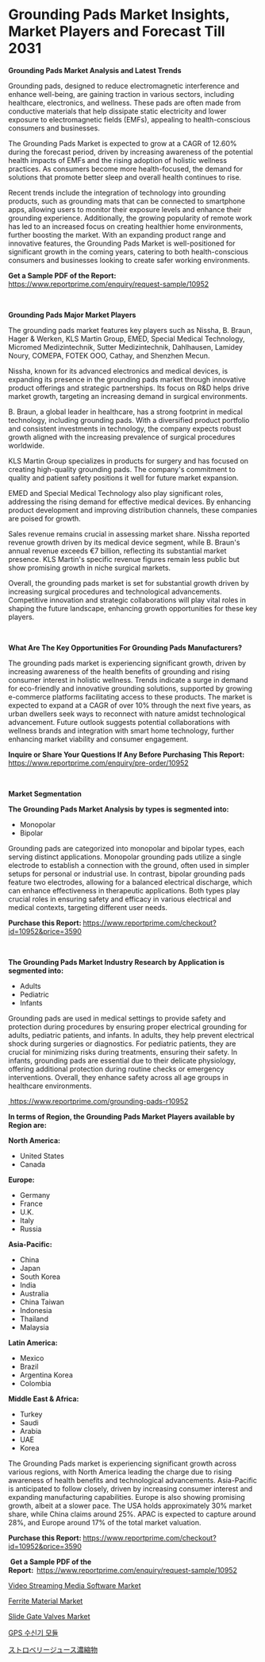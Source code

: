 <p><h1>Grounding Pads Market Insights, Market Players and Forecast Till 2031</h1></p><p><strong>Grounding Pads Market Analysis and Latest Trends</strong></p>
<p><p>Grounding pads, designed to reduce electromagnetic interference and enhance well-being, are gaining traction in various sectors, including healthcare, electronics, and wellness. These pads are often made from conductive materials that help dissipate static electricity and lower exposure to electromagnetic fields (EMFs), appealing to health-conscious consumers and businesses.</p><p>The Grounding Pads Market is expected to grow at a CAGR of 12.60% during the forecast period, driven by increasing awareness of the potential health impacts of EMFs and the rising adoption of holistic wellness practices. As consumers become more health-focused, the demand for solutions that promote better sleep and overall health continues to rise.</p><p>Recent trends include the integration of technology into grounding products, such as grounding mats that can be connected to smartphone apps, allowing users to monitor their exposure levels and enhance their grounding experience. Additionally, the growing popularity of remote work has led to an increased focus on creating healthier home environments, further boosting the market. With an expanding product range and innovative features, the Grounding Pads Market is well-positioned for significant growth in the coming years, catering to both health-conscious consumers and businesses looking to create safer working environments.</p></p>
<p><strong>Get a Sample PDF of the Report:&nbsp;</strong> <a href="https://www.reportprime.com/enquiry/request-sample/10952">https://www.reportprime.com/enquiry/request-sample/10952</a></p>
<p>&nbsp;</p>
<p><strong>Grounding Pads Major Market Players</strong></p>
<p><p>The grounding pads market features key players such as Nissha, B. Braun, Hager & Werken, KLS Martin Group, EMED, Special Medical Technology, Micromed Medizintechnik, Sutter Medizintechnik, Dahlhausen, Lamidey Noury, COMEPA, FOTEK OOO, Cathay, and Shenzhen Mecun.</p><p>Nissha, known for its advanced electronics and medical devices, is expanding its presence in the grounding pads market through innovative product offerings and strategic partnerships. Its focus on R&D helps drive market growth, targeting an increasing demand in surgical environments.</p><p>B. Braun, a global leader in healthcare, has a strong footprint in medical technology, including grounding pads. With a diversified product portfolio and consistent investments in technology, the company expects robust growth aligned with the increasing prevalence of surgical procedures worldwide.</p><p>KLS Martin Group specializes in products for surgery and has focused on creating high-quality grounding pads. The company's commitment to quality and patient safety positions it well for future market expansion.</p><p>EMED and Special Medical Technology also play significant roles, addressing the rising demand for effective medical devices. By enhancing product development and improving distribution channels, these companies are poised for growth.</p><p>Sales revenue remains crucial in assessing market share. Nissha reported revenue growth driven by its medical device segment, while B. Braun's annual revenue exceeds €7 billion, reflecting its substantial market presence. KLS Martin's specific revenue figures remain less public but show promising growth in niche surgical markets.</p><p>Overall, the grounding pads market is set for substantial growth driven by increasing surgical procedures and technological advancements. Competitive innovation and strategic collaborations will play vital roles in shaping the future landscape, enhancing growth opportunities for these key players.</p></p>
<p>&nbsp;</p>
<p><strong>What Are The Key Opportunities For Grounding Pads Manufacturers?</strong></p>
<p><p>The grounding pads market is experiencing significant growth, driven by increasing awareness of the health benefits of grounding and rising consumer interest in holistic wellness. Trends indicate a surge in demand for eco-friendly and innovative grounding solutions, supported by growing e-commerce platforms facilitating access to these products. The market is expected to expand at a CAGR of over 10% through the next five years, as urban dwellers seek ways to reconnect with nature amidst technological advancement. Future outlook suggests potential collaborations with wellness brands and integration with smart home technology, further enhancing market viability and consumer engagement.</p></p>
<p><strong>Inquire or Share Your Questions If Any Before Purchasing This Report:</strong> <a href="https://www.reportprime.com/enquiry/pre-order/10952">https://www.reportprime.com/enquiry/pre-order/10952</a></p>
<p>&nbsp;</p>
<p><strong>Market Segmentation</strong></p>
<p><strong>The Grounding Pads Market Analysis by types is segmented into:</strong></p>
<p><ul><li>Monopolar</li><li>Bipolar</li></ul></p>
<p><p>Grounding pads are categorized into monopolar and bipolar types, each serving distinct applications. Monopolar grounding pads utilize a single electrode to establish a connection with the ground, often used in simpler setups for personal or industrial use. In contrast, bipolar grounding pads feature two electrodes, allowing for a balanced electrical discharge, which can enhance effectiveness in therapeutic applications. Both types play crucial roles in ensuring safety and efficacy in various electrical and medical contexts, targeting different user needs.</p></p>
<p><strong>Purchase this Report:&nbsp;</strong><a href="https://www.reportprime.com/checkout?id=10952&price=3590">https://www.reportprime.com/checkout?id=10952&price=3590</a></p>
<p>&nbsp;</p>
<p><strong>The Grounding Pads Market Industry Research by Application is segmented into:</strong></p>
<p><ul><li>Adults</li><li>Pediatric</li><li>Infants</li></ul></p>
<p><p>Grounding pads are used in medical settings to provide safety and protection during procedures by ensuring proper electrical grounding for adults, pediatric patients, and infants. In adults, they help prevent electrical shock during surgeries or diagnostics. For pediatric patients, they are crucial for minimizing risks during treatments, ensuring their safety. In infants, grounding pads are essential due to their delicate physiology, offering additional protection during routine checks or emergency interventions. Overall, they enhance safety across all age groups in healthcare environments.</p></p>
<p><a href="https://www.reportprime.com/grounding-pads-r10952">&nbsp;https://www.reportprime.com/grounding-pads-r10952</a></p>
<p><strong>In terms of Region, the Grounding Pads Market Players available by Region are:</strong></p>
<p>
    <p> <strong> North America: </strong>
        <ul>
            <li>United States</li>
            <li>Canada</li>
        </ul>
        </p> 
    <p> <strong> Europe: </strong>
        <ul>
            <li>Germany</li>
            <li>France</li>
            <li>U.K.</li>
            <li>Italy</li>
            <li>Russia</li>
        </ul>
        </p> 
    <p> <strong> Asia-Pacific: </strong>
        <ul>
            <li>China</li>
            <li>Japan</li>
            <li>South Korea</li>
            <li>India</li>
            <li>Australia</li>
            <li>China Taiwan</li>
            <li>Indonesia</li>
            <li>Thailand</li>
            <li>Malaysia</li>
        </ul>
        </p> 
    <p> <strong> Latin America: </strong>
        <ul>
            <li>Mexico</li>
            <li>Brazil</li>
            <li>Argentina Korea</li>
            <li>Colombia</li>
        </ul>
        </p> 
    <p> <strong> Middle East & Africa: </strong>
        <ul>
            <li>Turkey</li>
            <li>Saudi</li>
            <li>Arabia</li>
            <li>UAE</li>
            <li>Korea</li>
        </ul>
    </p>
    </p>
<p><p>The Grounding Pads market is experiencing significant growth across various regions, with North America leading the charge due to rising awareness of health benefits and technological advancements. Asia-Pacific is anticipated to follow closely, driven by increasing consumer interest and expanding manufacturing capabilities. Europe is also showing promising growth, albeit at a slower pace. The USA holds approximately 30% market share, while China claims around 25%. APAC is expected to capture around 28%, and Europe around 17% of the total market valuation.</p></p>
<p><strong>Purchase this Report: </strong><a href="https://www.reportprime.com/checkout?id=10952&price=3590">https://www.reportprime.com/checkout?id=10952&price=3590</a></p>
<p>&nbsp;<strong>Get a Sample PDF of the Report:&nbsp;&nbsp;</strong><a href="https://www.reportprime.com/enquiry/request-sample/10952">https://www.reportprime.com/enquiry/request-sample/10952</a></p>
<p><strong></strong></p>
<p><p><a href="https://issuu.com/reportprime-2/docs/video-streaming-media-software-mark_e425fafc490c9b">Video Streaming Media Software Market</a></p><p><a href="https://www.linkedin.com/pulse/global-ferrite-material-market-trends-forecasts-strategic-wvyjf?trackingId=AGndI7H0RuuBm1662A%2BmhQ%3D%3D">Ferrite Material Market</a></p><p><a href="https://medium.com/@gabrieluffman5656/this-report-aims-to-provide-a-comprehensive-presentation-of-the-global-market-for-slide-gate-fa43b7e2ba37">Slide Gate Valves Market</a></p><p><a href="https://github.com/laholand/Market-Research-Report-List-6/blob/main/50542416673.md">GPS 수신기 모듈</a></p><p><a href="https://github.com/mohamedbakry57/Market-Research-Report-List-6/blob/main/65229366767.md">ストロベリージュース濃縮物</a></p></p>